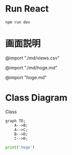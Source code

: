 # Run React
```
npm run dev
```

# 画面説明

@import "./md/views.csv"

@import "./md/hoge.md"

@import "hoge.md"


# Class Diagram

Class
```mermaid
graph TD;
	A-->B;
    A-->C;
    B-->D;
    C-->D;
```

```python
print('hoge')
```
